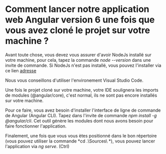 # Comment lancer notre application web Angular version 6 une fois que vous avez cloné le projet sur votre machine ?

Avant toute chose, vous devez vous assurer d'avoir NodeJs installé sur votre machine, pour cela, tapez la commande 
*node --version* dans une invite de commande. Si NodeJs n'est pas installé, vous pouvez l'installer via ce lien [adresse](https://nodejs.org/en/)

Nous vous conseillons d'utiliser l'environement Visual Studio Code.

Une fois le projet cloné sur votre machine, votre IDE soulignera les imports de modules (@angular/core), c'est normal, 
ils ne sont pas encore installés sur votre machine.

Pour ce faire, vous avez besoin d'installer l'interface de ligne de commande de Angular (Angular CLI).
Tapez dans l'invite de commande *npm install -g @angular/cli*.
Cet outil génère les modules dont nous avons besoin pour faire fonctionner l'application.


Finalement, une fois que vous vous ètes positionné dans le bon répertoire (vous pouvez utiliser la commande *cd .\Sources\ *), vous pouvez lancer l'application via *ng serve*. (Ctrl)